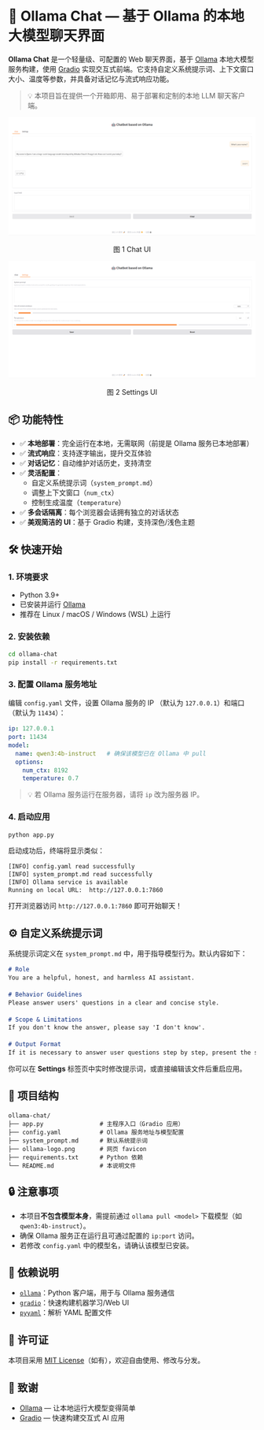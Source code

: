 # 🤖 Ollama Chat — 基于 Ollama 的本地大模型聊天界面

**Ollama Chat** 是一个轻量级、可配置的 Web 聊天界面，基于 [Ollama](https://ollama.com/) 本地大模型服务构建，使用 [Gradio](https://www.gradio.app/) 实现交互式前端。它支持自定义系统提示词、上下文窗口大小、温度等参数，并具备对话记忆与流式响应功能。

> 💡 本项目旨在提供一个开箱即用、易于部署和定制的本地 LLM 聊天客户端。

![chat](chat.png)

<p align="center">图 1 Chat UI</p>

![settings](settings.png)

<p align="center">图 2 Settings UI</p>

## 📦 功能特性

- ✅ **本地部署**：完全运行在本地，无需联网（前提是 Ollama 服务已本地部署）
- ✅ **流式响应**：支持逐字输出，提升交互体验
- ✅ **对话记忆**：自动维护对话历史，支持清空
- ✅ **灵活配置**：
  - 自定义系统提示词（`system_prompt.md`）
  - 调整上下文窗口（`num_ctx`）
  - 控制生成温度（`temperature`）
- ✅ **多会话隔离**：每个浏览器会话拥有独立的对话状态
- ✅ **美观简洁的 UI**：基于 Gradio 构建，支持深色/浅色主题

## 🛠️ 快速开始

### 1. 环境要求

- Python 3.9+
- 已安装并运行 [Ollama](https://ollama.com/)
- 推荐在 Linux / macOS / Windows (WSL) 上运行

### 2. 安装依赖

```bash
cd ollama-chat
pip install -r requirements.txt
```

### 3. 配置 Ollama 服务地址

编辑 `config.yaml` 文件，设置 Ollama 服务的 IP （默认为 `127.0.0.1`）和端口（默认为 `11434`）：

```yaml
ip: 127.0.0.1
port: 11434
model:
  name: qwen3:4b-instruct   # 确保该模型已在 Ollama 中 pull
  options:
    num_ctx: 8192
    temperature: 0.7
```

> 💡 若 Ollama 服务运行在服务器，请将 `ip` 改为服务器 IP。

### 4. 启动应用

```bash
python app.py
```

启动成功后，终端将显示类似：

```
[INFO] config.yaml read successfully
[INFO] system_prompt.md read successfully
[INFO] Ollama service is available
Running on local URL:  http://127.0.0.1:7860
```

打开浏览器访问 `http://127.0.0.1:7860` 即可开始聊天！

## ⚙️ 自定义系统提示词

系统提示词定义在 `system_prompt.md` 中，用于指导模型行为。默认内容如下：

```markdown
# Role
You are a helpful, honest, and harmless AI assistant.

# Behavior Guidelines
Please answer users' questions in a clear and concise style.

# Scope & Limitations
If you don't know the answer, please say 'I don't know'.

# Output Format
If it is necessary to answer user questions step by step, present the steps in a list form.
```

你可以在 **Settings** 标签页中实时修改提示词，或直接编辑该文件后重启应用。

## 📁 项目结构

```
ollama-chat/
├── app.py                # 主程序入口（Gradio 应用）
├── config.yaml           # Ollama 服务地址与模型配置
├── system_prompt.md      # 默认系统提示词
├── ollama-logo.png       # 网页 favicon
├── requirements.txt      # Python 依赖
└── README.md             # 本说明文件
```

## 🔒 注意事项

- 本项目**不包含模型本身**，需提前通过 `ollama pull <model>` 下载模型（如 `qwen3:4b-instruct`）。
- 确保 Ollama 服务正在运行且可通过配置的 `ip:port` 访问。
- 若修改 `config.yaml` 中的模型名，请确认该模型已安装。

## 🧩 依赖说明

- [`ollama`](https://github.com/ollama/ollama)：Python 客户端，用于与 Ollama 服务通信
- [`gradio`](https://gradio.app/)：快速构建机器学习/Web UI
- [`pyyaml`](https://pyyaml.org/)：解析 YAML 配置文件

## 📄 许可证

本项目采用 [MIT License](LICENSE)（如有），欢迎自由使用、修改与分发。

## 🙌 致谢

- [Ollama](https://ollama.com/) — 让本地运行大模型变得简单
- [Gradio](https://gradio.app/) — 快速构建交互式 AI 应用
